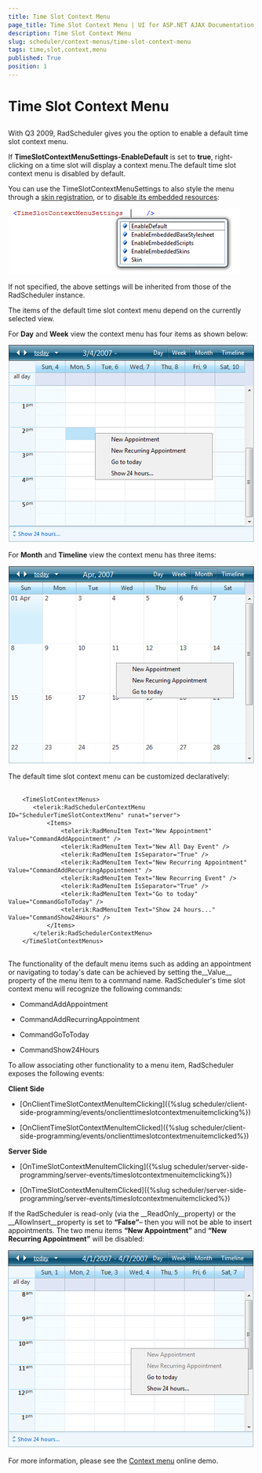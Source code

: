 ```yaml
---
title: Time Slot Context Menu
page_title: Time Slot Context Menu | UI for ASP.NET AJAX Documentation
description: Time Slot Context Menu
slug: scheduler/context-menus/time-slot-context-menu
tags: time,slot,context,menu
published: True
position: 1
---
```


# Time Slot Context Menu



## 

With Q3 2009, RadScheduler gives you the option to enable a default time slot context menu.

If __TimeSlotContextMenuSettings-EnableDefault__ is set to __true__, right-clicking on a time slot will display a context menu.The default time slot context menu is disabled by default.

You can use the TimeSlotContextMenuSettings to also style the menu through a [skin registration](CC071FB0-3F19-408A-8AEA-7A82330F6831), or to [disable its embedded resources](F02D3323-FFA7-46E6-A4DE-303D5EF15A43):

![time slot context menu settings](images/scheduler_timeslotcontextmenusettings.png)

If not specified, the above settings will be inherited from those of the RadScheduler instance.

The items of the default time slot context menu depend on the currently selected view.

For __Day__ and __Week__ view the context menu has four items as shown below:

![day and week view context menu](images/scheduler_dayandweekviewcontextmenu.png)

For __Month__ and __Timeline__ view the context menu has three items:

![month and timeline view context menu](images/scheduler_monthandtimelineviewcontextmenu.png)

The default time slot context menu can be customized declaratively:

````ASPNET
	
	<TimeSlotContextMenus>
	   <telerik:RadSchedulerContextMenu ID="SchedulerTimeSlotContextMenu" runat="server">
	       <Items>
	           <telerik:RadMenuItem Text="New Appointment" Value="CommandAddAppointment" />
	           <telerik:RadMenuItem Text="New All Day Event" />
	           <telerik:RadMenuItem IsSeparator="True" />
	           <telerik:RadMenuItem Text="New Recurring Appointment" Value="CommandAddRecurringAppointment" />
	           <telerik:RadMenuItem Text="New Recurring Event" />
	           <telerik:RadMenuItem IsSeparator="True" />
	           <telerik:RadMenuItem Text="Go to today" Value="CommandGoToToday" />
	           <telerik:RadMenuItem Text="Show 24 hours..." Value="CommandShow24Hours" />
	       </Items>
	   </telerik:RadSchedulerContextMenu>
	</TimeSlotContextMenus>     
	
````



The functionality of the default menu items such as adding an appointment or navigating to today's date can be achieved by setting the__Value__ property of the menu item to a command name. RadScheduler's time slot context menu will recognize the following commands:

* CommandAddAppointment

* CommandAddRecurringAppointment

* CommandGoToToday

* CommandShow24Hours

To allow associating other functionality to a menu item, RadScheduler exposes the following events:

__Client Side__

* [OnClientTimeSlotContextMenuItemClicking]({%slug scheduler/client-side-programming/events/onclienttimeslotcontextmenuitemclicking%})

* [OnClientTimeSlotContextMenuItemClicked]({%slug scheduler/client-side-programming/events/onclienttimeslotcontextmenuitemclicked%})

__Server Side__

* [OnTimeSlotContextMenuItemClicking]({%slug scheduler/server-side-programming/server-events/timeslotcontextmenuitemclicking%})

* [OnTimeSlotContextMenuItemClicked]({%slug scheduler/server-side-programming/server-events/timeslotcontextmenuitemclicked%})

If the RadScheduler is read-only (via the __ReadOnly__property) or the __AllowInsert__property is set to __“False”__– then you will not be able to insert appointments. The two menu items __“New Appointment”__ and __“New Recurring Appointment”__ will be disabled:

![custom timeslot context menu](images/scheduler_customtimeslotcontextmenu.png)

For more information, please see the [Context menu](http://demos.telerik.com/aspnet-ajax/scheduler/examples/contextmenu/defaultcs.aspx) online demo.



